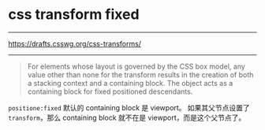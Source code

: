 # css transform fixed

---

https://drafts.csswg.org/css-transforms/

---

> For elements whose layout is governed by the CSS box model, any value other
> than none for the transform results in the creation of both a stacking
> context and a containing block. The object acts as a containing block
> for fixed positioned descendants.

`positione:fixed` 默认的 containing block 是 viewport。
如果其父节点设置了 `transform`，那么 containing block 就不在是 viewport，而是这个父节点了。

